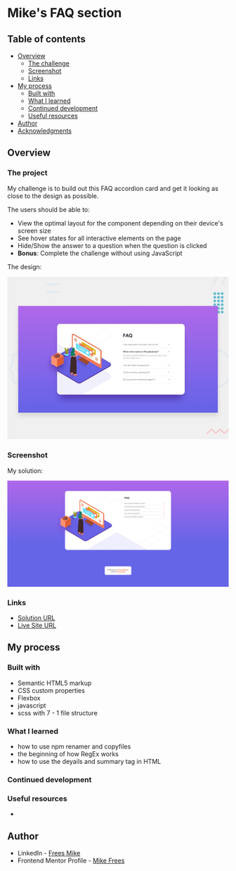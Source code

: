 # Mike's FAQ section 

## Table of contents

- [Overview](#overview)
  - [The challenge](#the-challenge)
  - [Screenshot](#screenshot)
  - [Links](#links)
- [My process](#my-process)
  - [Built with](#built-with)
  - [What I learned](#what-i-learned)
  - [Continued development](#continued-development)
  - [Useful resources](#useful-resources)
- [Author](#author)
- [Acknowledgments](#acknowledgments)

## Overview

### The project

My challenge is to build out this FAQ accordion card and get it looking as close to the design as possible.

The users should be able to:

- View the optimal layout for the component depending on their device's screen size
- See hover states for all interactive elements on the page
- Hide/Show the answer to a question when the question is clicked
- **Bonus**: Complete the challenge without using JavaScript

The design: 

![](./assets/design%20handout/desktop-preview.jpg)

### Screenshot

My solution:

![](./screenshot.png)

### Links

- [Solution URL](https://github.com/mikeFrees/faq-accordion-card-main.git)
- [Live Site URL](https://mikes-faq-section.netlify.app/)

## My process

### Built with

- Semantic HTML5 markup
- CSS custom properties
- Flexbox
- javascript
- scss with 7 - 1 file structure

### What I learned

- how to use npm renamer and copyfiles
- the beginning of how RegEx works
- how to use the deyails and summary tag in HTML

### Continued development



### Useful resources

- 


## Author

- LinkedIn - [Frees Mike](https://www.linkedin.com/in/mike-frees/)
- Frontend Mentor Profile - [Mike Frees](https://www.frontendmentor.io/profile/mikeFrees)